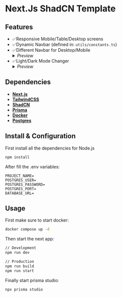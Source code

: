 # Next.Js ShadCN Template

## Features

<ul>
  <li>✅Responsive Mobile/Table/Desktop screens</li>
  <li>✅Dynamic Navbar (defined in: <code>utils/constants.ts</code>)</li>
  <li>✅Different Navbar for Desktop/Mobile
    <details>
      <summary><i>Preview</i></summary>
      <img src="https://github.com/user-attachments/assets/c660f0f9-6303-451e-a6a4-c21a30c6f92d" />
      <img src="https://github.com/user-attachments/assets/a205124a-0886-4bcc-9688-7294df6e6570" />
    </details> 
  </li>
  <li>✅Light/Dark Mode Changer
   <details>
     <summary><i>Preview</i></summary>
     <img src="https://github.com/user-attachments/assets/487eff54-15ad-4f20-94c3-da41de8c1ece" />
   </details>
  </li>
</ul>

## Dependencies

- [**Next.js**](https://nextjs.org)
- [**TailwindCSS**](https://tailwindcss.com)
- [**ShadCN**](https://ui.shadcn.com)
- [**Prisma**](https://www.prisma.io)
- [**Docker**](https://www.docker.com)
- [**Postgres**](https://www.postgresql.org)

## Install & Configuration

First install all the dependencies for Node.js

```bash
npm install
```

After fill the .env variables:

```.env
PROJECT_NAME=
POSTGRES_USER=
POSTGRES_PASSWORD=
POSTGRES_PORT=
DATABASE_URL=
```

## Usage

First make sure to start docker:

```bash
docker compose up -d
```

Then start the next app:

```bash
// Development
npm run dev

// Production
npm run build
npm run start
```

Finally start prisma studio:
```bash
npx prisma studio
```
